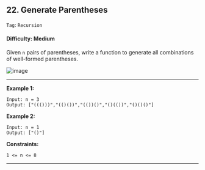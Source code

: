 ## 22. Generate Parentheses

```Tag```: ```Recursion```

#### Difficulty: Medium

Given ```n``` pairs of parentheses, write a function to generate all combinations of well-formed parentheses.

![image](https://user-images.githubusercontent.com/35042430/217887723-0d8d10db-0caa-4a4b-a470-a66bcdb30702.png)

---

__Example 1:__
```
Input: n = 3
Output: ["((()))","(()())","(())()","()(())","()()()"]
```

__Example 2:__
```
Input: n = 1
Output: ["()"]
```

__Constraints:__
```
1 <= n <= 8
```

---

